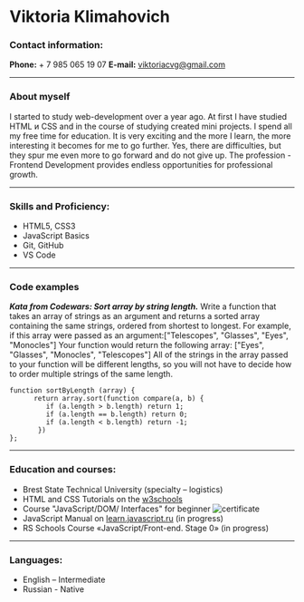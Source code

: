 # **Viktoria Klimahovich**

### **Contact information:**
**Phone:** + 7 985 065 19 07 
**E-mail:** viktoriacvg@gmail.com

------------------------------
### **About myself**
I started to study web-development over a year ago. At first I have studied HTML и CSS and in the course of studying created mini projects. I spend all my free time for education. It is very exciting and the more I learn, the more interesting it becomes for me to go further. Yes, there are difficulties, but they spur me even more to go forward and do not give up. The profession - Frontend Development provides endless opportunities for professional growth.

--------------------------------
### **Skills and Proficiency:**
+ HTML5, CSS3
+ JavaScript Basics
+ Git, GitHub
+ VS Code

------------------------------
### **Code examples**
***Kata from Codewars: Sort array by string length.***
Write a function that takes an array of strings as an argument and returns a sorted array containing the same strings, ordered from shortest to longest.
For example, if this array were passed as an argument:["Telescopes", "Glasses", "Eyes", "Monocles"]
Your function would return the following array: ["Eyes", "Glasses", "Monocles", "Telescopes"]
All of the strings in the array passed to your function will be different lengths, so you will not have to decide how to order multiple strings of the same length.
```
function sortByLength (array) {
      return array.sort(function compare(a, b) {
         if (a.length > b.length) return 1;
         if (a.length == b.length) return 0; 
         if (a.length < b.length) return -1;
       })
};
```
------------------------------
### **Education and courses:**
+ Brest State Technical University (specialty – logistics) 
+ HTML and CSS Tutorials on the [w3schools](https://www.w3schools.com/) 
+ Course "JavaScript/DOM/ Interfaces" for beginner ![certificate](https://learn.javascript.ru/courses/jsbasic-20220418/viktoriacvg/en/certificate.jpg)
+ JavaScript Manual on [learn.javascript.ru](https://learn.javascript.ru/) (in progress)
+ RS Schools Course «JavaScript/Front-end. Stage 0» (in progress)

------------------------------
### **Languages:**
+ English – Intermediate
+ Russian - Native